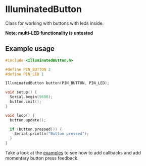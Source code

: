 # IlluminatedButton
Class for working with buttons with leds inside.

**Note: multi-LED functionality is untested**

## Example usage

```cpp
#include <IlluminatedButton.h>

#define PIN_BUTTON 3
#define PIN_LED 1

IlluminatedButton button(PIN_BUTTON, PIN_LED);

void setup() {
  Serial.begin(9600);
  button.init();
}

void loop() {
  button.update();

  if (button.pressed()) {
    Serial.println("Button pressed");
  }
}
```

Take a look at the [examples](./examples) to see how to add callbacks and add momentary button press feedback.
